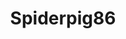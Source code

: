 ---
title: Spiderpig86
github: https://github.com/Spiderpig86
mode: light
transition: 3s
archetype:
- Little Bit of Everything
---
